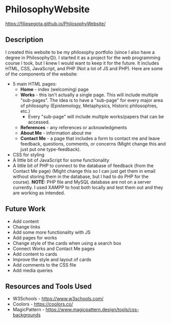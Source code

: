 # PhilosophyWebsite
https://filipsegota.github.io/PhilosophyWebsite/
## Description
I created this website to be my philosophy portfolio (since I also have a degree in Philosophy😊). I started it as a project for the web programming course I took, but I knew I would want to keep it for the future. It includes HTML, CSS, JavaScript, and PHP (Not a lot of JS and PHP). Here are some of the components of the website:
  - 5 main HTML pages:
    - **Home** - index (welcoming) page
    - **Works** - this isn't actually a single page. This will include multiple "sub-pages". The idea is to have a "sub-page" for every major area of philosophy (Epistemology, Metaphysics, Historic philosophies, etc.)
      - Every "sub-page" will include multiple works/papers that can be accessed.
    - **References** - any references or acknowledgments
    - **About Me** - information about me
    - **Contact Me** - a page that includes a form to contact me and leave feedback, questions, comments, or concerns (Might change this and just put one type-feedback).
  - CSS for styling
  - A little bit of JavaScript for some functionality
  - A little bit of PHP to connect to the database of feedback (from the Contact Me page) (Might change this so I can just get them in email without storing them in the database, but I had to do PHP for the course). **NOTE:** PHP file and MySQL database are not on a server currently. I used XAMPP to host both locally and test them out and they are working as intended.
## Future Work
  - Add content
  - Change links
  - Add some more functionality with JS
  - Add pages for works
  - Change style of the cards when using a search box
  - Connect Works and Contact Me pages
  - Add content to cards
  - Improve the style and layout of cards
  - Add comments to the CSS file
  - Add media queries
## Resources and Tools Used
  - W3Schools - https://www.w3schools.com/
  - Coolors - https://coolors.co/
  - MagicPattern - https://www.magicpattern.design/tools/css-backgrounds
